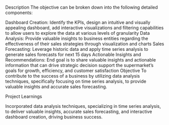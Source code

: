 Description The objective can be broken down into the following detailed components:

Dashboard Creation: Identify the KPIs, design an intuitive and visually appealing dashboard, add interactive visualizations and filtering capabilities to allow users to explore the data at various levels of granularity
Data Analysis: Provide valuable insights to business entities regarding the effectiveness of their sales strategies through visualization and charts
Sales Forecasting: Leverage historic data and apply time series analysis to generate sales forecasts for next 15 days
Actionable Insights and Recommendations: End goal is to share valuable insights and actionable information that can drive strategic decision support the supermarket’s goals for growth, efficiency, and customer satisfaction
Objective To contribute to the success of a business by utilizing data analysis techniques, specifically focusing on time series analysis, to provide valuable insights and accurate sales forecasting.

Project Learnings

Incorporated data analysis techniques, specializing in time series analysis, to deliver valuable insights, accurate sales forecasting, and interactive dashboard creation, driving business success.
